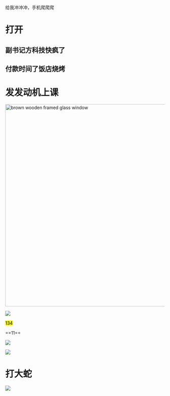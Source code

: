 给我冲冲冲，手机爬爬爬

# 打开

## 副书记方科技快疯了

## 付款时间了饭店烧烤

# 发发动机上课

<img title="Radek Grzybowski" src="https://images.unsplash.com/photo-1598958293997-d05ac1cb876b?ixlib=rb-1.2.1&q=80&fm=jpg&crop=entropy&cs=tinysrgb&w=1080&fit=max&ixid=eyJhcHBfaWQiOjkwODQwfQ" alt="brown wooden framed glass window" data-align="left" width="638">

![](C:\Users\asus\AppData\Roaming\marktext\images\2020-09-01-20-58-02-image.png)

<mark>134</mark>

==11==

![](https://raw.githubusercontent.com/yusenyi123/pictures2/master/2020/09/02-09-21-58-2020-09-02-09-21-35-image.png)

![](https://raw.githubusercontent.com/yusenyi123/pictures2/master/2020/09/02-09-24-23-2020-09-02-09-24-06-image.png)

# 打大蛇

![](https://raw.githubusercontent.com/yusenyi123/pictures2/master/2020/09/02-09-34-05-2020-09-02-09-33-29-image.png)
